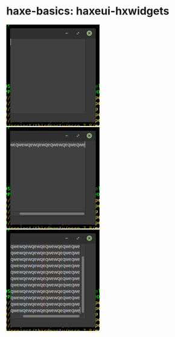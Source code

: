 haxe-basics: haxeui-hxwidgets
=========================

![Screen](screen1.png)
<br/>
![Screen](screen2.png)
<br/>
![Screen](screen3.png)
